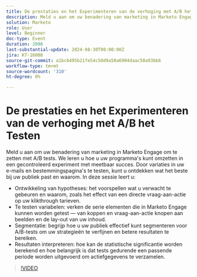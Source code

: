 ```yaml
---
title: De prestaties en het Experimenteren van de verhoging met A/B het Testen
description: Meld u aan om uw benadering van marketing in Marketo Engage om te zetten met A/B tests. We leren u hoe u uw programma's kunt omzetten in een gecontroleerd experiment met meetbaar succes. Door variaties in uw e-mails en bestemmingspagina's te testen, kunt u ontdekken wat het beste bij uw publiek past en waarom. In deze zitting, zult u de Ontwikkeling van de Hypothese leren die wat u om verwacht te gebeuren en waarom, zoals het effect van een directe vraag-aan-actie op uw klikthrough tarieven voorspelt. Variabelen die u kunt testen, verkennen de array met elementen die in het Marketo Engage kunnen worden getest, van koppen en aanroepknoppen tot afbeeldingen en de lay-out van de inhoud. De segmentatie begrijpt hoe te om uw publiek voor het testen A/B effectief te segmenteren om uw strategieën te verfijnen en betere resultaten te bereiken.  Resultaten interpreteren om de statistische significantie te berekenen en het belang van het uitvoeren van tests gedurende een passende periode om actiefgegevens te verzamelen.
solution: Marketo
role: User
level: Beginner
doc-type: Event
duration: 2098
last-substantial-update: 2024-08-30T00:00:00Z
jira: KT-16008
source-git-commit: a1bc6495b21fe54c50d9a50a6904daac50a93bb6
workflow-type: tm+mt
source-wordcount: '310'
ht-degree: 0%

---
```



# De prestaties en het Experimenteren van de verhoging met A/B het Testen

Meld u aan om uw benadering van marketing in Marketo Engage om te zetten met A/B tests. We leren u hoe u uw programma&#39;s kunt omzetten in een gecontroleerd experiment met meetbaar succes. Door variaties in uw e-mails en bestemmingspagina&#39;s te testen, kunt u ontdekken wat het beste bij uw publiek past en waarom. In deze sessie leert u:

* Ontwikkeling van hypotheses: het voorspellen wat u verwacht te gebeuren en waarom, zoals het effect van een directe vraag-aan-actie op uw klikthrough tarieven.
* Te testen variabelen: verken de serie elementen die in Marketo Engage kunnen worden getest — van koppen en vraag-aan-actie knopen aan beelden en de lay-out van uw inhoud.
* Segmentatie: begrijp hoe u uw publiek effectief kunt segmenteren voor A/B-tests om uw strategieën te verfijnen en betere resultaten te bereiken.
* Resultaten interpreteren: hoe kan de statistische significantie worden berekend en hoe belangrijk is dat tests gedurende een passende periode worden uitgevoerd om actiefgegevens te verzamelen.

>[!VIDEO](https://video.tv.adobe.com/v/3432955/?learn=on)
